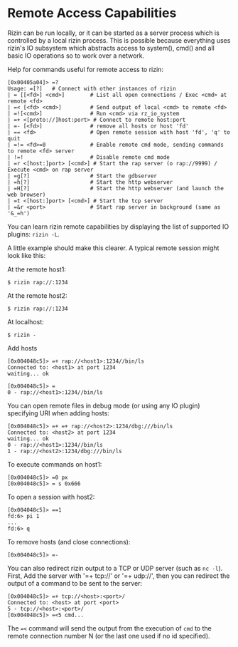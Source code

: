 # Remote Access Capabilities

Rizin can be run locally, or it can be started as a server process which is controlled by a local
rizin process. This is possible because everything uses rizin's IO subsystem which abstracts access to system(), cmd() and all basic IO operations so to work over a network.

Help for commands useful for remote access to rizin:

```
[0x00405a04]> =?
Usage: =[?]   # Connect with other instances of rizin
| = [[<fd>] <cmd>]        # List all open connections / Exec <cmd> at remote <fd>
| =< [<fd> <cmd>]         # Send output of local <cmd> to remote <fd>
| =![<cmd>]               # Run <cmd> via rz_io_system
| =+ <[proto://]host:port> # Connect to remote host:port
| =- [<fd>]               # remove all hosts or host 'fd'
| == <fd>                 # Open remote session with host 'fd', 'q' to quit
| =!= <fd>=0              # Enable remote cmd mode, sending commands to remote <fd> server
| !=!                     # Disable remote cmd mode
| =r <[host:]port> [<cmd>] # Start the rap server (o rap://9999) / Execute <cmd> on rap server
| =g[?]                   # Start the gdbserver
| =h[?]                   # Start the http webserver
| =H[?]                   # Start the http webserver (and launch the web browser)
| =t <[host:]port> [<cmd>] # Start the tcp server
| =&r <port>              # Start rap server in background (same as '&_=h')
```

You can learn rizin remote capabilities by displaying the list of supported IO plugins: `rizin -L`.

A little example should make this clearer. A typical remote session might look like this:

At the remote host1:

```
$ rizin rap://:1234
```

At the remote host2:

```
$ rizin rap://:1234
```

At localhost:

```
$ rizin -
```

Add hosts

```
[0x004048c5]> =+ rap://<host1>:1234//bin/ls
Connected to: <host1> at port 1234
waiting... ok

[0x004048c5]> =
0 - rap://<host1>:1234//bin/ls
```

You can open remote files in debug mode (or using any IO plugin) specifying URI when adding hosts:

```
[0x004048c5]> =+ =+ rap://<host2>:1234/dbg:///bin/ls
Connected to: <host2> at port 1234
waiting... ok
0 - rap://<host1>:1234//bin/ls
1 - rap://<host2>:1234/dbg:///bin/ls
```

To execute commands on host1:

```
[0x004048c5]> =0 px
[0x004048c5]> = s 0x666
```

To open a session with host2:

```
[0x004048c5]> ==1
fd:6> pi 1
...
fd:6> q
```

To remove hosts (and close connections):

```
[0x004048c5]> =-
```

You can also redirect rizin output to a TCP or UDP server (such as `nc -l`). First, Add the server with '=+ tcp://' or '=+ udp://', then you can redirect the output of a command to be sent to the server:

```
[0x004048c5]> =+ tcp://<host>:<port>/
Connected to: <host> at port <port>
5 - tcp://<host>:<port>/
[0x004048c5]> =<5 cmd...
```

The `=<` command will send the output from the execution of `cmd` to the remote connection number N (or the last one used if no id specified).


